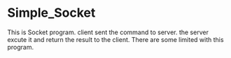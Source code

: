 Simple_Socket
=============
This is Socket program. client sent the command to server. the server excute it and return the result to the client.
There are some limited with this program.
